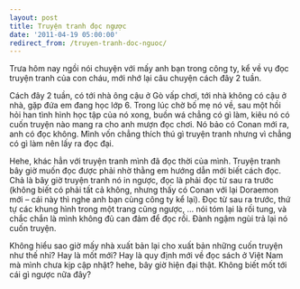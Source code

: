 ```yaml
---
layout: post
title: Truyện tranh đọc ngược
date: '2011-04-19 05:00:00'
redirect_from: /truyen-tranh-doc-nguoc/
---
```


Trưa hôm nay ngồi nói chuyện với mấy anh bạn trong công ty, kể về vụ đọc truyện tranh của con cháu, mới nhớ lại câu chuyện cách đây 2 tuần.

Cách đây 2 tuần, có tới nhà ông cậu ở Gò vấp chơi, tới nhà không có cậu ở nhà, gặp đứa em đang học lớp 6. Trong lúc chờ bố mẹ nó về, sau một hồi hỏi han tình hình học tập của nó xong, buồn wá chẳng có gì làm, kiêu nó có cuốn truyện nào mang ra cho anh mượn đọc chơi. Nó bảo có Conan mới ra, anh có đọc không. Mình vốn chẳng thích thú gì truyện tranh nhưng vì chẳng có gì làm nên lấy ra đọc đại.

Hehe, khác hẳn với truyện tranh mình đã đọc thời của mình. Truyện tranh bây giờ muốn đọc được phải nhờ thằng em hướng dẫn mới biết cách  đọc. Chả là bây giờ truyện tranh nó in ngược, đọc là phải đọc từ sau ra trước (không biết có phải tất cả không, nhưng thấy có Conan với lại Doraemon mới – cái này thì nghe anh bạn cùng công ty kể lại).  Đọc từ sau ra trước, thứ tự các khung hình trong một trang cũng ngược, … nói tóm lại là rối tung, và chắc chắn là mình không đủ can đảm để đọc rồi. Đành ngậm ngùi trả lại nó cuốn truyện.

Không hiểu sao giờ mấy nhà xuất bản lại cho xuất bản những cuốn truyện như thế nhỉ? Hay là mốt mới? Hay là quy định mới về đọc sách ở Việt Nam mà mình chưa kịp cập nhật? hehe, bây giờ hiện đại thật. Không biết mốt tới cái gì ngược nữa đây?